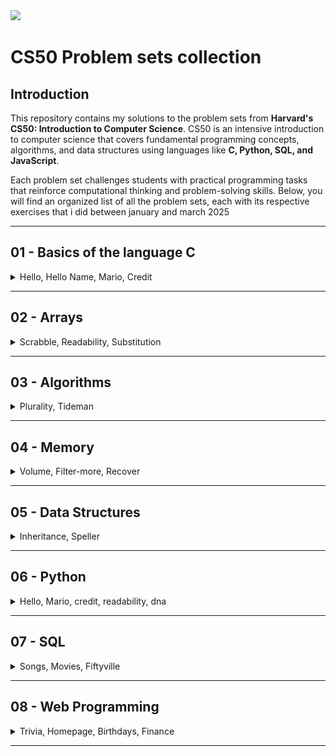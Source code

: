 <img src="https://github.com/user-attachments/assets/cdf8ea53-ac84-4362-a7ac-0854eecf903b" width="500"/>

#      CS50 Problem sets collection

## Introduction  
This repository contains my solutions to the problem sets from **Harvard's CS50: Introduction to Computer Science**. CS50 is an intensive introduction to computer science that covers fundamental programming concepts, algorithms, and data structures using languages like **C, Python, SQL, and JavaScript**.  

Each problem set challenges students with practical programming tasks that reinforce computational thinking and problem-solving skills. Below, you will find an organized list of all the problem sets, each with its respective exercises that i did between january and march 2025

---

## 01 - Basics of the language C 
<details>
<summary>Hello, Hello Name, Mario, Credit</summary>

- **Hello** – Famous Basic C program that prints "hello, world."

![](Misc/hello_world.png)
- **Hello Name** – Little twist of the "hello, world" where user need to input a name and prints "hello, name"

![](Misc/hello_me.png)

- **Mario (More)** – Ask height and prints a pyramid of blocks inspired by Super Mario.

![](Misc/mario-more.png)
  
- **Credit** – A program that verifies credit card numbers using Luhn’s Algorithm and identifies the card network.
 
![](Misc/credit.png)

</details>

---

## 02 - Arrays  

<details>
<summary>Scrabble, Readability, Substitution</summary>

- **Scrabble** - Simple scrabble-like program that give points depending on letters for a given word.

![](Misc/scrabble.png)

- **Readability** – Determines the reading level of a given text using the Coleman-Liau index.

![](Misc/readability.png)

- **Substitution** – Implements a more flexible substitution cipher.

![](Misc/substitution.png)

</details>

---

## 03 - Algorithms  
<details>
<summary>Plurality, Tideman</summary>
  
- **Plurality** – Implements a simple plurality voting system.

![](Misc/plurality.png)


- **Tideman** – Implements a ranked-choice voting system using graph theory.

![](Misc/tideman.png)

</details>

---

## 04 - Memory

<details>
<summary>Volume, Filter-more, Recover</summary>

- **Volume** – Modify an input’s volume by adjusting its memory allocation.
  
  <details>
  
  <summary>Sounds</summary>
  
  
  https://github.com/user-attachments/assets/dc9e0ad2-6342-45ba-9b8e-7dadc155ab29
  > Base - 1.0
  
  
  https://github.com/user-attachments/assets/d5a8ff06-b469-4533-9626-6f1303c43b6e
  > Halfed - 0.5
  
  
  https://github.com/user-attachments/assets/03705c17-33ec-4d25-8db4-8a3e855ed4a8
  > Doubled - 2.0
  
  ---
  </details>

- **Filter-more** – Applies image filters like grayscale, blur, reversed and edge detection using image processing techniques.

  <details>
  
  <summary>Filter images</summary>
    
  ![](04_Memory/filter-more/images/tower.bmp)
  > Base image
  
  ![](Misc/filter/grayscale.bmp)
  > Grayscale generated
  
  ![](Misc/filter/reverse.bmp)
  > Reverse image generated
  
  ![](Misc/filter/blur.bmp)
  > Blur generated
  
  ![](Misc/filter/edge.bmp)
  > Edge detection generated
  
  ---
  </details>

- **Recover** – Recovers deleted JPEG files from a raw memory file.
![](Misc/recover.png)
>Recovered images from card.raw

</details>

---

## 05 - Data Structures
<details>
<summary>Inheritance, Speller</summary>

  
- **Inheritance** – Simulates blood type inheritance across generations using a recursive tree-like structure.

![](Misc/inheritance.png)

- **Speller** – Implements a spell checker using a hash table.

![](Misc/speller.png)

</details>

---

## 06 - Python  
<details>
<summary>Hello, Mario, credit, readability, dna</summary>

- **Sentimental Hello** – Basic Python program that prints "hello, world."

![](Misc/s-hello.png)
  
- **Sentimental Mario** – Re-implementation of the Mario pyramid in Python.

![](Misc/s-mario.png)

- **Sentimental Credit** – Credit card validation using Python.

![](Misc/s-credit.png)

- **Sentimental Readability** – Determines the reading level of a given text using the Coleman-Liau index.

![](Misc/s-readability.png)

- **DNA** - Identifies the owner of a DNA sequence by comparing STR counts with a database of known individuals.

![](Misc/dna.png)

</details>

---

## 07 - SQL  

<details>
<summary>Songs, Movies, Fiftyville</summary>
  
- **Songs** – Queries a database of songs to find specific information.
- **Movies** – Queries a database of movies to find specific more complexe information. 
- **Fiftyville** – A log of queries from the database of a town with multiple clues to identify a thief, their destination, and accomplices.

</details>

---

## 08 - Web Programming 

<details>
<summary>Trivia, Homepage, Birthdays, Finance</summary>

- **Trivia** – A simple website using HTML, CSS, and JavaScript in form of a trivia.
  
![](Misc/trivia.png)

- **Homepage** – A simple personal website using HTML, CSS, and JavaScript, with an interactive gallery.

![](Misc/homepage_1.png) ![](Misc/homepage_2.png)

- **Birthdays** – Flask web app using SQLite to view and add friends' birthdays.

![](Misc/birthdays.png)

- **Finance** – Web app where users can manage their portfolios by "buying" and "selling" stocks, viewing their stock holdings and transactions, and checking real-time stock prices through an integrated API.

https://github.com/user-attachments/assets/87e3298c-1bf4-4b3a-bd0c-514790665e3d

</details>

---
